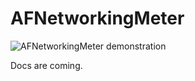 AFNetworkingMeter
=================

![AFNetworkingMeter demonstration](https://raw.github.com/stanislaw/AFNetworkingMeter/master/AFNetworkingMeter.png)

Docs are coming.

